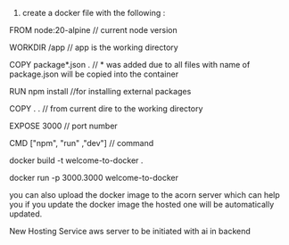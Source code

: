 1. create a docker file with the following :

FROM node:20-alpine // current node version

WORKDIR /app // app is the working directory

COPY package*.json . // * was added due to all files with name of package.json will be copied into the container

RUN npm install //for installing external packages

COPY . .  // from current dire to the working directory

EXPOSE 3000 // port number

CMD ["npm", "run" ,"dev"] // command



docker build -t welcome-to-docker .

docker run -p 3000.3000 welcome-to-docker

you can also upload the docker image to the acorn server which can help you if you update the docker image the 
hosted one will be automatically updated.

New Hosting Service aws server to be initiated with ai in backend
